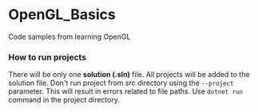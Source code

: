 # OpenGL_Basics
Code samples from learning OpenGL

### How to run projects
There will be only one __solution (.sln)__ file. All projects will be added to the solution file. Don't run project from _src_ directory using the `--project` parameter. This will result in errors related to file paths. Use `dotnet run` command in the project directory.
